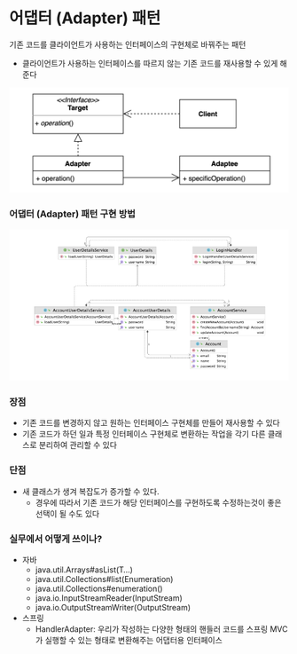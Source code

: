 # 어댑터 (Adapter) 패턴
기존 코드를 클라이언트가 사용하는 인터페이스의 구현체로 바꿔주는 패턴

* 클라이언트가 사용하는 인터페이스를 따르지 않는 기존 코드를 재사용할 수 있게 해준다

![img.png](img.png)

### 어댑터 (Adapter) 패턴 구현 방법

![img_1.png](img_1.png)

### 장점
* 기존 코드를 변경하지 않고 원하는 인터페이스 구현체를 만들어 재사용할 수 있다
* 기존 코드가 하던 일과 특정 인터페이스 구현체로 변환하는 작업을 각기 다른 클래스로 분리하여 관리할 수 있다

### 단점
* 새 클래스가 생겨 복잡도가 증가할 수 있다.
    * 경우에 따라서 기존 코드가 해당 인터페이스를 구현하도록 수정하는것이 좋은 선택이 될 수도 있다

### 실무에서 어떻게 쓰이나?
* 자바
  * java.util.Arrays#asList(T…)
  * java.util.Collections#list(Enumeration)
  * java.util.Collections#enumeration()
  * java.io.InputStreamReader(InputStream)
  * java.io.OutputStreamWriter(OutputStream)
* 스프링
  * HandlerAdapter: 우리가 작성하는 다양한 형태의 핸들러 코드를 스프링 MVC가 실행할 수 있는 형태로 변환해주는 어댑터용 인터페이스